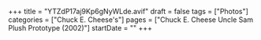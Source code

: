 +++
title = "YTZdP17aj9Kp6gNyWLde.avif"
draft = false
tags = ["Photos"]
categories = ["Chuck E. Cheese's"]
pages = ["Chuck E. Cheese Uncle Sam Plush Prototype (2002)"]
startDate = ""
+++
